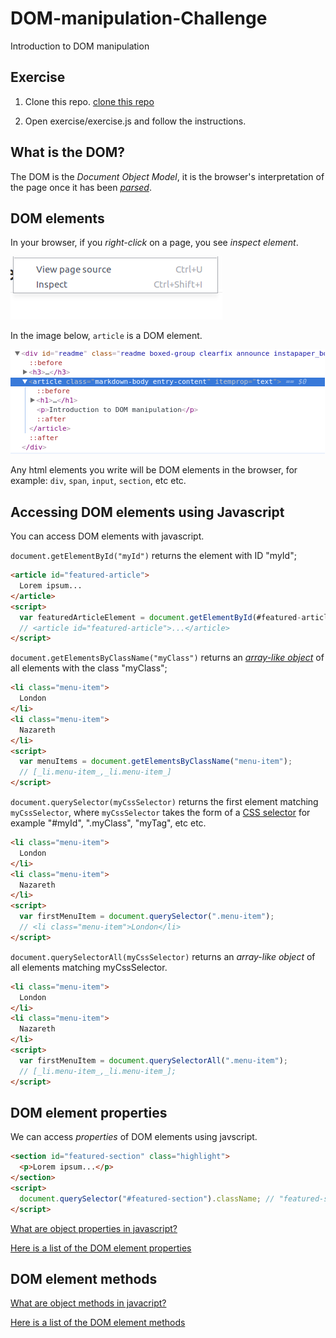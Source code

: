 # DOM-manipulation-Challenge
Introduction to DOM manipulation

## Exercise

1. Clone this repo.
[clone this repo]()

2. Open exercise/exercise.js and follow the instructions.

## What is the DOM?

The DOM is the _Document Object Model_, it is the browser's interpretation of the page once it has been [_parsed_](https://developer.mozilla.org/en-US/docs/Glossary/Parse).

## DOM elements

In your browser, if you _right-click_ on a page, you see _inspect element_.

![inpect element](./assets/inspect-element.png)

In the image below, `article` is a DOM element.

![article DOM element](./assets/article-element.png)

Any html elements you write will be DOM elements in the browser, for example: `div`, `span`, `input`, `section`, etc etc.

## Accessing DOM elements using Javascript

You can access DOM elements with javascript.

`document.getElementById("myId")` returns the element with ID "myId";
```html
<article id="featured-article">
  Lorem ipsum...
</article>
<script>
  var featuredArticleElement = document.getElementById(#featured-article);
  // <article id="featured-article">...</article>
</script>
```

`document.getElementsByClassName("myClass")` returns an [_array-like object_](http://www.nfriedly.com/techblog/2009/06/advanced-javascript-objects-arrays-and-array-like-objects/) of all elements with the class "myClass";

```html
<li class="menu-item">
  London
</li>
<li class="menu-item">
  Nazareth
</li>
<script>
  var menuItems = document.getElementsByClassName("menu-item");
  // [_li.menu-item_,_li.menu-item_]
</script>
```

`document.querySelector(myCssSelector)` returns the first element matching `myCssSelector`, where `myCssSelector` takes the form of a [CSS selector](https://developer.mozilla.org/en-US/docs/Web/CSS/CSS_Selectors) for example "#myId", ".myClass", "myTag", etc etc.
```html
<li class="menu-item">
  London
</li>
<li class="menu-item">
  Nazareth
</li>
<script>
  var firstMenuItem = document.querySelector(".menu-item");
  // <li class="menu-item">London</li>
</script>
```
`document.querySelectorAll(myCssSelector)` returns an _array-like object_ of all elements matching myCssSelector.
```html
<li class="menu-item">
  London
</li>
<li class="menu-item">
  Nazareth
</li>
<script>
  var firstMenuItem = document.querySelectorAll(".menu-item");
  // [_li.menu-item_,_li.menu-item_];
</script>
```

## DOM element properties

We can access _properties_ of DOM elements using javscript.

```html
<section id="featured-section" class="highlight">
  <p>Lorem ipsum...</p>
</section>
<script>
  document.querySelector("#featured-section").className; // "featured-section highlight"
</script>
```

[What are object properties in javascript?](https://www.w3schools.com/js/js_properties.asp)

[Here is a list of the DOM element properties](https://developer.mozilla.org/en-US/docs/Web/API/Element#Properties)

## DOM element methods

[What are object methods in javacript?](https://www.w3schools.com/js/js_object_methods.asp)

[Here is a list of the DOM element methods](https://developer.mozilla.org/en-US/docs/Web/API/Element#Methods)
